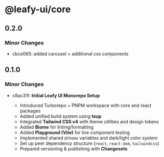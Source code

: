 # @leafy-ui/core

## 0.2.0

### Minor Changes

- cbce065: added carousel + additional css components

## 0.1.0

### Minor Changes

- c8ac31f: **Initial Leafy UI Monorepo Setup**

  - Introduced Turborepo + PNPM workspace with core and react packages
  - Added unified build system using **tsup**
  - Integrated **Tailwind CSS v4** with theme utilities and design tokens
  - Added **Biome** for linting/formatting
  - Added **Playground (Vite)** for live component testing
  - Implemented shared `@theme` variables and dark/light color system
  - Set up peer dependency structure (`react`, `react-dom`, `tailwindcss`)
  - Prepared versioning & publishing with **Changesets**
